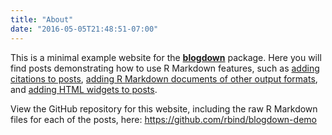 ```yaml
---
title: "About"
date: "2016-05-05T21:48:51-07:00"
---
```


This is a minimal example website for the [**blogdown**](https://github.com/rstudio/blogdown) package. Here you will find posts demonstrating how to use R Markdown features, such as [adding citations to posts](https://blogdown-demo.rbind.io/2017/09/06/adding-citations-to-posts/), [adding R Markdown documents of other output formats](https://blogdown-demo.rbind.io/2017/09/06/adding-r-markdown-documents-of-other-output-formats/), and [adding HTML widgets to posts](https://blogdown-demo.rbind.io/2017/09/07/adding-htmlwidgets-to-r-markdown-posts/). 

View the GitHub repository for this website, including the raw R Markdown files for each of the posts, here: https://github.com/rbind/blogdown-demo


